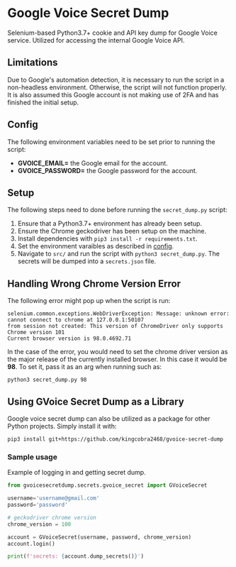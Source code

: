 # **Google Voice Secret Dump**
Selenium-based Python3.7+ cookie and API key dump for Google Voice service. Utilized
for accessing the internal Google Voice API. 

## **Limitations**
Due to Google's automation detection, it is necessary to run the script in a
non-headless environment. Otherwise, the script will not function properly. It
is also assumed this Google account is not making use of 2FA and has finished
the initial setup.

## **Config**
The following environment variables need to be set prior to running the script:
- **GVOICE_EMAIL=** the Google email for the account.
- **GVOICE_PASSWORD=** the Google password for the account.

## **Setup**
The following steps need to done before running the `secret_dump.py` script:
1. Ensure that a Python3.7+ environment has already been setup.
2. Ensure the Chrome geckodriver has been setup on the machine.
3. Install dependencies with `pip3 install -r requirements.txt`.
4. Set the environment varaibles as described in [config](#config).
5. Navigate to `src/` and run the script with `python3 secret_dump.py`. The
   secrets will be dumped into a `secrets.json` file.

## **Handling Wrong Chrome Version Error**
The following error might pop up when the script is run:
```
selenium.common.exceptions.WebDriverException: Message: unknown error: cannot connect to chrome at 127.0.0.1:50107
from session not created: This version of ChromeDriver only supports Chrome version 101
Current browser version is 98.0.4692.71
```

In the case of the error, you would need to set the chrome driver
version as the major release of the currently installed browser. In this
case it would be **98**. To set it, pass it as an arg when running 
such as: 
```
python3 secret_dump.py 98
```  

## **Using GVoice Secret Dump as a Library**
Google voice secret dump can also be utilized as a package for other Python projects. Simply
install it with: 
```
pip3 install git+https://github.com/kingcobra2468/gvoice-secret-dump
```

### **Sample usage**
Example of logging in and getting secret dump.
```python
from gvoicesecretdump.secrets.gvoice_secret import GVoiceSecret

username='username@gmail.com'
password='password'

# geckodriver chrome version
chrome_version = 100

account = GVoiceSecret(username, password, chrome_version)
account.login()

print(f'secrets: {account.dump_secrets()}')
```
